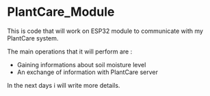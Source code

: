 # PlantCare_Module

This is code that will work on ESP32 module to communicate with my PlantCare system.

The main operations that it will perform are : 
- Gaining informations about soil moisture level
- An exchange of information with PlantCare server

In the next days i will write more details.
